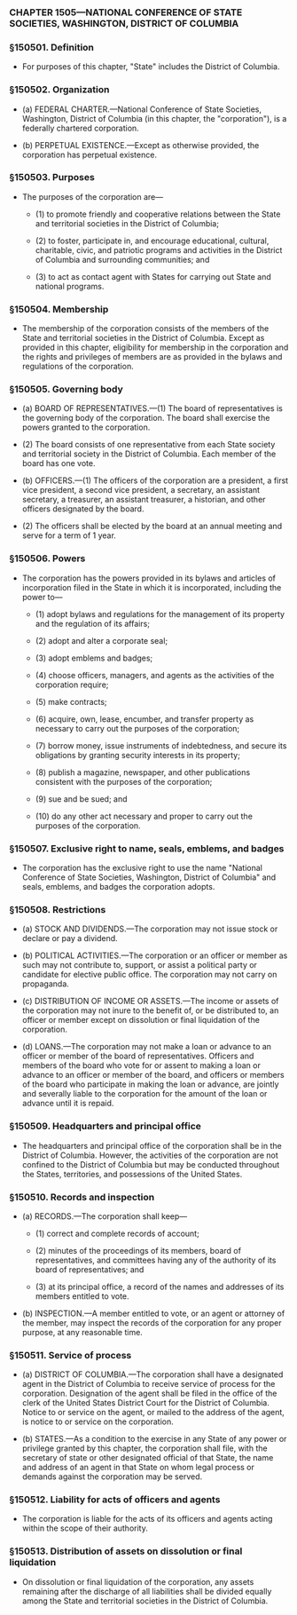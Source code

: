 ### **CHAPTER 1505—NATIONAL CONFERENCE OF STATE SOCIETIES, WASHINGTON, DISTRICT OF COLUMBIA**

### §150501. Definition
* For purposes of this chapter, "State" includes the District of Columbia.

### §150502. Organization
* (a) FEDERAL CHARTER.—National Conference of State Societies, Washington, District of Columbia (in this chapter, the "corporation"), is a federally chartered corporation.

* (b) PERPETUAL EXISTENCE.—Except as otherwise provided, the corporation has perpetual existence.

### §150503. Purposes
* The purposes of the corporation are—

  * (1) to promote friendly and cooperative relations between the State and territorial societies in the District of Columbia;

  * (2) to foster, participate in, and encourage educational, cultural, charitable, civic, and patriotic programs and activities in the District of Columbia and surrounding communities; and

  * (3) to act as contact agent with States for carrying out State and national programs.

### §150504. Membership
* The membership of the corporation consists of the members of the State and territorial societies in the District of Columbia. Except as provided in this chapter, eligibility for membership in the corporation and the rights and privileges of members are as provided in the bylaws and regulations of the corporation.

### §150505. Governing body
* (a) BOARD OF REPRESENTATIVES.—(1) The board of representatives is the governing body of the corporation. The board shall exercise the powers granted to the corporation.

* (2) The board consists of one representative from each State society and territorial society in the District of Columbia. Each member of the board has one vote.

* (b) OFFICERS.—(1) The officers of the corporation are a president, a first vice president, a second vice president, a secretary, an assistant secretary, a treasurer, an assistant treasurer, a historian, and other officers designated by the board.

* (2) The officers shall be elected by the board at an annual meeting and serve for a term of 1 year.

### §150506. Powers
* The corporation has the powers provided in its bylaws and articles of incorporation filed in the State in which it is incorporated, including the power to—

  * (1) adopt bylaws and regulations for the management of its property and the regulation of its affairs;

  * (2) adopt and alter a corporate seal;

  * (3) adopt emblems and badges;

  * (4) choose officers, managers, and agents as the activities of the corporation require;

  * (5) make contracts;

  * (6) acquire, own, lease, encumber, and transfer property as necessary to carry out the purposes of the corporation;

  * (7) borrow money, issue instruments of indebtedness, and secure its obligations by granting security interests in its property;

  * (8) publish a magazine, newspaper, and other publications consistent with the purposes of the corporation;

  * (9) sue and be sued; and

  * (10) do any other act necessary and proper to carry out the purposes of the corporation.

### §150507. Exclusive right to name, seals, emblems, and badges
* The corporation has the exclusive right to use the name "National Conference of State Societies, Washington, District of Columbia" and seals, emblems, and badges the corporation adopts.

### §150508. Restrictions
* (a) STOCK AND DIVIDENDS.—The corporation may not issue stock or declare or pay a dividend.

* (b) POLITICAL ACTIVITIES.—The corporation or an officer or member as such may not contribute to, support, or assist a political party or candidate for elective public office. The corporation may not carry on propaganda.

* (c) DISTRIBUTION OF INCOME OR ASSETS.—The income or assets of the corporation may not inure to the benefit of, or be distributed to, an officer or member except on dissolution or final liquidation of the corporation.

* (d) LOANS.—The corporation may not make a loan or advance to an officer or member of the board of representatives. Officers and members of the board who vote for or assent to making a loan or advance to an officer or member of the board, and officers or members of the board who participate in making the loan or advance, are jointly and severally liable to the corporation for the amount of the loan or advance until it is repaid.

### §150509. Headquarters and principal office
* The headquarters and principal office of the corporation shall be in the District of Columbia. However, the activities of the corporation are not confined to the District of Columbia but may be conducted throughout the States, territories, and possessions of the United States.

### §150510. Records and inspection
* (a) RECORDS.—The corporation shall keep—

  * (1) correct and complete records of account;

  * (2) minutes of the proceedings of its members, board of representatives, and committees having any of the authority of its board of representatives; and

  * (3) at its principal office, a record of the names and addresses of its members entitled to vote.


* (b) INSPECTION.—A member entitled to vote, or an agent or attorney of the member, may inspect the records of the corporation for any proper purpose, at any reasonable time.

### §150511. Service of process
* (a) DISTRICT OF COLUMBIA.—The corporation shall have a designated agent in the District of Columbia to receive service of process for the corporation. Designation of the agent shall be filed in the office of the clerk of the United States District Court for the District of Columbia. Notice to or service on the agent, or mailed to the address of the agent, is notice to or service on the corporation.

* (b) STATES.—As a condition to the exercise in any State of any power or privilege granted by this chapter, the corporation shall file, with the secretary of state or other designated official of that State, the name and address of an agent in that State on whom legal process or demands against the corporation may be served.

### §150512. Liability for acts of officers and agents
* The corporation is liable for the acts of its officers and agents acting within the scope of their authority.

### §150513. Distribution of assets on dissolution or final liquidation
* On dissolution or final liquidation of the corporation, any assets remaining after the discharge of all liabilities shall be divided equally among the State and territorial societies in the District of Columbia.